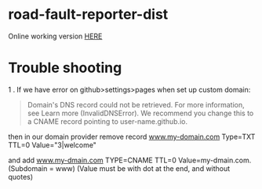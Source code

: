 # road-fault-reporter-dist

Online working version [HERE](https://kamil-kielczewski.github.io/road-fault-reporter-dist/)


# Trouble shooting

1 . If we have error on github>settings>pages when set up custom domain:

> Domain's DNS record could not be retrieved. For more information, see Learn more (InvalidDNSError). We recommend you change this to a CNAME record pointing to user-name.github.io.


then in our domain provider remove record
www.my-domain.com Type=TXT TTL=0 Value="3|welcome"

and add
www.my-dmain.com TYPE=CNAME TTL=0 Value=my-dmain.com.
(Subdomain = www) (Value must be with dot at the end, and without quotes)
